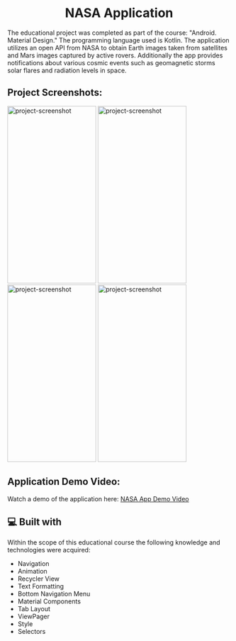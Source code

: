 <h1 align="center" id="title">NASA Application</h1>

<p id="description">
  
  The educational project was completed as part of the course: "Android. Material Design." The programming language used is Kotlin. The application utilizes an open API from NASA to obtain Earth images taken from satellites and Mars images captured by active rovers. Additionally the app provides notifications about various cosmic events such as geomagnetic storms solar flares and radiation levels in space.</p>

<h2>Project Screenshots:</h2>

<img src="https://gdurl.com/c1ZE" alt="project-screenshot" width="200" height="400/">    <img src="https://gdurl.com/h4bG" alt="project-screenshot" width="200" height="400/">    <img src="https://gdurl.com/qC91" alt="project-screenshot" width="200" height="400/">
<img src="https://gdurl.com/BXLI" alt="project-screenshot" width="200" height="400/"> 

<h2>Application Demo Video:</h2>

<p>Watch a demo of the application here: <a href="https://gdurl.com/paST" target="_blank">NASA App Demo Video</a></p>

<h2>💻 Built with</h2>

Within the scope of this educational course the following knowledge and technologies were acquired:

*   Navigation
*   Animation
*   Recycler View
*   Text Formatting
*   Bottom Navigation Menu
*   Material Components
*   Tab Layout
*   ViewPager
*   Style
*   Selectors
